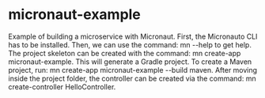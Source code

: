 # micronaut-example
Example of building a microservice with Micronaut.
First, the Micronauto CLI has to be installed. Then, we can use the command:
mn --help
to get help. The project skeleton can be created with the command:
mn create-app micronaut-example.
This will generate a Gradle project. To create a Maven project, run:
mn create-app micronaut-example --build maven.
After moving inside the project folder, the controller can be created via the command:
mn create-controller HelloController.